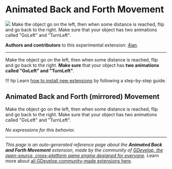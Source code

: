 # Animated Back and Forth Movement

<img src="https://resources.gdevelop-app.com/assets/Icons/repeat.svg" class="extension-icon"></img>
Make the object go on the left, then when some distance is reached, flip and go back to the right. Make sure that your object has two animations called "GoLeft" and "TurnLeft".

**Authors and contributors** to this experimental extension: [4ian](https://gd.games/4ian).

---

Make the object go on the left, then when some distance is reached, flip and go back to the right. **Make sure** that your object has **two animations called "GoLeft" and "TurnLeft"**.

!!! tip
    Learn [how to install new extensions](/gdevelop5/extensions/search) by following a step-by-step guide.



## Animated Back and Forth (mirrored) Movement 

Make the object go on the left, then when some distance is reached, flip and go back to the right. Make sure that your object has two animations called "GoLeft" and "TurnLeft". 

_No expressions for this behavior._



---

*This page is an auto-generated reference page about the **Animated Back and Forth Movement** extension, made by the community of [GDevelop, the open-source, cross-platform game engine designed for everyone](https://gdevelop.io/).* Learn more about [all GDevelop community-made extensions here](/gdevelop5/extensions).
